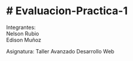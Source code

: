 <h1> # Evaluacion-Practica-1 </h1>

Integrantes:<br>
Nelson Rubio <br>
Edison Muñoz


<p>Asignatura: Taller Avanzado Desarrollo Web </p>
